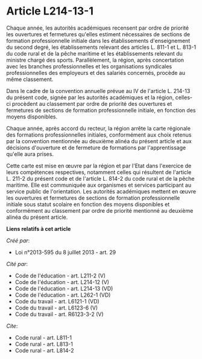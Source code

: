# Article L214-13-1

Chaque année, les autorités académiques recensent par ordre de priorité les ouvertures et fermetures qu'elles estiment
nécessaires de sections de formation professionnelle initiale dans les établissements d'enseignement du second degré, les
établissements relevant des articles L. 811-1 et L. 813-1 du code rural et de la pêche maritime et les établissements
relevant du ministre chargé des sports. Parallèlement, la région, après concertation avec les branches professionnelles et
les organisations syndicales professionnelles des employeurs et des salariés concernés, procède au même classement. 

Dans le cadre de la convention annuelle prévue au IV de l'article L. 214-13 du présent code, signée par les autorités
académiques et la région, celles-ci procèdent au classement par ordre de priorité des ouvertures et fermetures de sections de
formation professionnelle initiale, en fonction des moyens disponibles. 

Chaque année, après accord du recteur, la région arrête la carte régionale des formations professionnelles initiales,
conformément aux choix retenus par la convention mentionnée au deuxième alinéa du présent article et aux décisions
d'ouverture et de fermeture de formations par l'apprentissage qu'elle aura prises. 

Cette carte est mise en œuvre par la région et par l'Etat dans l'exercice de leurs compétences respectives, notamment celles
qui résultent de l'article L. 211-2 du présent code et de l'article L. 814-2 du code rural et de la pêche maritime. Elle est
communiquée aux organismes et services participant au service public de l'orientation. Les autorités académiques mettent en
œuvre les ouvertures et fermetures de sections de formation professionnelle initiale sous statut scolaire en fonction des
moyens disponibles et conformément au classement par ordre de priorité mentionné au deuxième alinéa du présent article.

**Liens relatifs à cet article**

_Créé par_:

  - Loi n°2013-595 du 8 juillet 2013 - art. 29

_Cité par_:

  - Code de l'éducation - art. L211-2 (V)
  - Code de l'éducation - art. L214-12 (V)
  - Code de l'éducation - art. L214-13 (VD)
  - Code de l'éducation - art. L262-1 (VD)
  - Code du travail - art. L6121-1 (VD)
  - Code du travail - art. L6123-6 (V)
  - Code du travail - art. R6123-3-2 (V)

_Cite_:

  - Code rural - art. L811-1
  - Code rural - art. L813-1
  - Code rural - art. L814-2
